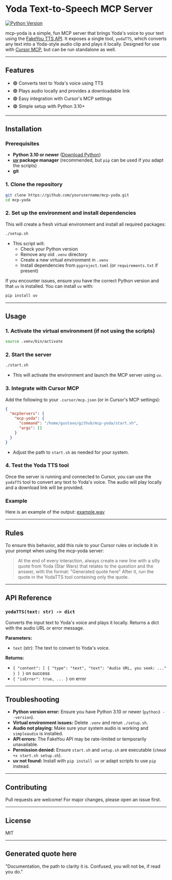 # Yoda Text-to-Speech MCP Server

[![Python Version](https://img.shields.io/badge/python-3.10%2B-blue.svg?logo=python)](https://www.python.org/downloads/)

mcp-yoda is a simple, fun MCP server that brings Yoda's voice to your text using the [FakeYou TTS API](https://fakeyou.com/). It exposes a single tool, `yodaTTS`, which converts any text into a Yoda-style audio clip and plays it locally. Designed for use with [Cursor MCP](https://www.cursor.so/), but can be run standalone as well.

---

## Features

- 🟢 Converts text to Yoda's voice using TTS
- 🟢 Plays audio locally and provides a downloadable link
- 🟢 Easy integration with Cursor's MCP settings
- 🟢 Simple setup with Python 3.10+

---

## Installation

### Prerequisites

- **Python 3.10 or newer** ([Download Python](https://www.python.org/downloads/))
- **[uv](https://github.com/astral-sh/uv) package manager** (recommended, but `pip` can be used if you adapt the scripts)
- **git**

### 1. Clone the repository

```bash
git clone https://github.com/yourusername/mcp-yoda.git
cd mcp-yoda
```

### 2. Set up the environment and install dependencies

This will create a fresh virtual environment and install all required packages:

```bash
./setup.sh
```

- This script will:
  - Check your Python version
  - Remove any old `.venv` directory
  - Create a new virtual environment in `.venv`
  - Install dependencies from `pyproject.toml` (or `requirements.txt` if present)

If you encounter issues, ensure you have the correct Python version and that `uv` is installed. You can install `uv` with:

```bash
pip install uv
```

---

## Usage

### 1. Activate the virtual environment (if not using the scripts)

```bash
source .venv/bin/activate
```

### 2. Start the server

```bash
./start.sh
```

- This will activate the environment and launch the MCP server using `uv`.

### 3. Integrate with Cursor MCP

Add the following to your `.cursor/mcp.json` (or in Cursor's MCP settings):

```json
{
  "mcpServers": {
    "mcp-yoda": {
      "command": "/home/gustavo/github/mcp-yoda/start.sh",
      "args": []
    }
  }
}
```

- Adjust the path to `start.sh` as needed for your system.

### 4. Test the Yoda TTS tool

Once the server is running and connected to Cursor, you can use the `yodaTTS` tool to convert any text to Yoda's voice. The audio will play locally and a download link will be provided.

### Example

Here is an example of the output: [example.wav](https://github.com/gustavo-meilus/mcp-yoda/tree/main/example)

---

## Rules

To ensure this behavior, add this rule to your Cursor rules or include it in your prompt when using the mcp-yoda server:
> At the end of every interaction, always create a new line with a silly quote from Yoda (Star Wars) that relates to the question and the answer, with the format:
> "Generated quote here"
> After it, run the quote in the YodaTTS tool containing only the quote.

---

## API Reference

### `yodaTTS(text: str) -> dict`

Converts the input text to Yoda's voice and plays it locally. Returns a dict with the audio URL or error message.

**Parameters:**

- `text` (str): The text to convert to Yoda's voice.

**Returns:**

- `{ "content": [ { "type": "text", "text": "Audio URL, you seek: ..." } ] }` on success
- `{ "isError": true, ... }` on error

---

## Troubleshooting

- **Python version error:** Ensure you have Python 3.10 or newer (`python3 --version`).
- **Virtual environment issues:** Delete `.venv` and rerun `./setup.sh`.
- **Audio not playing:** Make sure your system audio is working and `simpleaudio` is installed.
- **API errors:** The FakeYou API may be rate-limited or temporarily unavailable.
- **Permission denied:** Ensure `start.sh` and `setup.sh` are executable (`chmod +x start.sh setup.sh`).
- **uv not found:** Install with `pip install uv` or adapt scripts to use `pip` instead.

---

## Contributing

Pull requests are welcome! For major changes, please open an issue first.

---

## License

MIT

---

## Generated quote here

"Documentation, the path to clarity it is. Confused, you will not be, if read you do."
